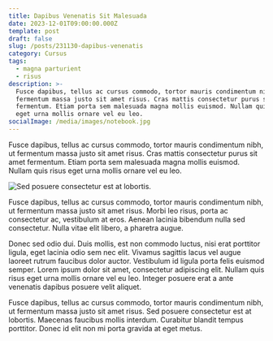```yaml
---
title: Dapibus Venenatis Sit Malesuada
date: 2023-12-01T09:00:00.000Z
template: post
draft: false
slug: /posts/231130-dapibus-venenatis
category: Cursus
tags:
  - magna parturient
  - risus
description: >-
  Fusce dapibus, tellus ac cursus commodo, tortor mauris condimentum nibh, ut
  fermentum massa justo sit amet risus. Cras mattis consectetur purus sit amet
  fermentum. Etiam porta sem malesuada magna mollis euismod. Nullam quis risus
  eget urna mollis ornare vel eu leo.
socialImage: /media/images/notebook.jpg
---
```


Fusce dapibus, tellus ac cursus commodo, tortor mauris condimentum nibh, ut fermentum massa justo sit amet risus. Cras mattis consectetur purus sit amet fermentum. Etiam porta sem malesuada magna mollis euismod. Nullam quis risus eget urna mollis ornare vel eu leo.

![Sed posuere consectetur est at lobortis.](/media/images/notebook.jpg)

Fusce dapibus, tellus ac cursus commodo, tortor mauris condimentum nibh, ut fermentum massa justo sit amet risus. Morbi leo risus, porta ac consectetur ac, vestibulum at eros. Aenean lacinia bibendum nulla sed consectetur. Nulla vitae elit libero, a pharetra augue.

Donec sed odio dui. Duis mollis, est non commodo luctus, nisi erat porttitor ligula, eget lacinia odio sem nec elit. Vivamus sagittis lacus vel augue laoreet rutrum faucibus dolor auctor. Vestibulum id ligula porta felis euismod semper. Lorem ipsum dolor sit amet, consectetur adipiscing elit. Nullam quis risus eget urna mollis ornare vel eu leo. Integer posuere erat a ante venenatis dapibus posuere velit aliquet.

Fusce dapibus, tellus ac cursus commodo, tortor mauris condimentum nibh, ut fermentum massa justo sit amet risus. Sed posuere consectetur est at lobortis. Maecenas faucibus mollis interdum. Curabitur blandit tempus porttitor. Donec id elit non mi porta gravida at eget metus.
